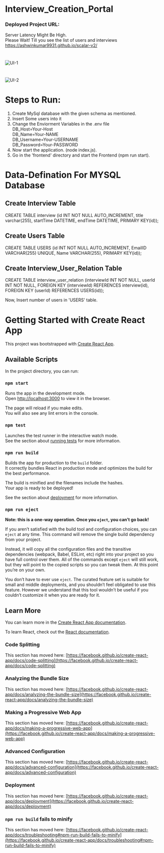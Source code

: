 # Interview_Creation_Portal

### Deployed Project URL:  
Server Latency Might Be High.   
Please Wait! Till you see the list of users and interviews   
https://ashwinkumar9931.github.io/scalar-v2/   

#
![UI-1](https://user-images.githubusercontent.com/56394186/195398448-c973ee6f-baeb-4c03-95cf-3d050907e33a.png)
#


![UI-2](https://user-images.githubusercontent.com/56394186/195398462-2beb4482-68c4-42d4-8b5f-d077cbbf615b.png)


# Steps to Run:

1) Create MySql database with the given schema as mentioned.  
2) Insert Some users into it  
3) Change the Enviorment Variables in the .env file  
      DB_Host=Your-Host  
      DB_Name=Your-NAME  
      DB_Username=Your-USERNAME  
      DB_Password=Your-PASSWORD  
4) Now start the application. (node index.js).  
5) Go in the 'frontend' directory and start the Frontend (npm run start).  


# Data-Defination For MYSQL Database

## Create Interview Table  
CREATE TABLE interview (id INT NOT NULL AUTO_INCREMENT, title varchar(255), startTime DATETIME, endTime DATETIME, PRIMARY KEY(id));  

## Create Users Table  
CREATE TABLE USERS (id INT NOT NULL AUTO_INCREMENT, EmailID VARCHAR(255) UNIQUE, Name VARCHAR(255), PRIMARY KEY(id));  

## Create Interview_User_Relation Table  
CREATE TABLE interview_user_relation (interviewId INT NOT NULL, userId INT NOT NULL, FOREIGN KEY (interviewId) REFERENCES interview(id), FOREIGN KEY (userId) REFERENCES USERS(id));  

Now, Insert number of users in 'USERS' table.


# Getting Started with Create React App
This project was bootstrapped with [Create React App](https://github.com/facebook/create-react-app).

## Available Scripts

In the project directory, you can run:

### `npm start`

Runs the app in the development mode.\
Open [http://localhost:3000](http://localhost:3000) to view it in the browser.

The page will reload if you make edits.\
You will also see any lint errors in the console.

### `npm test`

Launches the test runner in the interactive watch mode.\
See the section about [running tests](https://facebook.github.io/create-react-app/docs/running-tests) for more information.

### `npm run build`

Builds the app for production to the `build` folder.\
It correctly bundles React in production mode and optimizes the build for the best performance.

The build is minified and the filenames include the hashes.\
Your app is ready to be deployed!

See the section about [deployment](https://facebook.github.io/create-react-app/docs/deployment) for more information.

### `npm run eject`

**Note: this is a one-way operation. Once you `eject`, you can’t go back!**

If you aren’t satisfied with the build tool and configuration choices, you can `eject` at any time. This command will remove the single build dependency from your project.

Instead, it will copy all the configuration files and the transitive dependencies (webpack, Babel, ESLint, etc) right into your project so you have full control over them. All of the commands except `eject` will still work, but they will point to the copied scripts so you can tweak them. At this point you’re on your own.

You don’t have to ever use `eject`. The curated feature set is suitable for small and middle deployments, and you shouldn’t feel obligated to use this feature. However we understand that this tool wouldn’t be useful if you couldn’t customize it when you are ready for it.

## Learn More

You can learn more in the [Create React App documentation](https://facebook.github.io/create-react-app/docs/getting-started).

To learn React, check out the [React documentation](https://reactjs.org/).

### Code Splitting

This section has moved here: [https://facebook.github.io/create-react-app/docs/code-splitting](https://facebook.github.io/create-react-app/docs/code-splitting)

### Analyzing the Bundle Size

This section has moved here: [https://facebook.github.io/create-react-app/docs/analyzing-the-bundle-size](https://facebook.github.io/create-react-app/docs/analyzing-the-bundle-size)

### Making a Progressive Web App

This section has moved here: [https://facebook.github.io/create-react-app/docs/making-a-progressive-web-app](https://facebook.github.io/create-react-app/docs/making-a-progressive-web-app)

### Advanced Configuration

This section has moved here: [https://facebook.github.io/create-react-app/docs/advanced-configuration](https://facebook.github.io/create-react-app/docs/advanced-configuration)

### Deployment

This section has moved here: [https://facebook.github.io/create-react-app/docs/deployment](https://facebook.github.io/create-react-app/docs/deployment)

### `npm run build` fails to minify

This section has moved here: [https://facebook.github.io/create-react-app/docs/troubleshooting#npm-run-build-fails-to-minify](https://facebook.github.io/create-react-app/docs/troubleshooting#npm-run-build-fails-to-minify)
